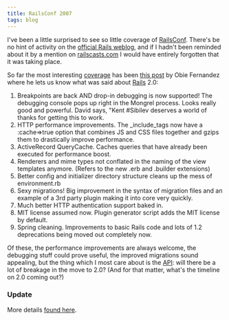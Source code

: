 ```yaml
---
title: RailsConf 2007
tags: blog
---
```


I've been a little surprised to see so little coverage of [RailsConf](http://conferences.oreillynet.com/rails/). There's be no hint of activity on the [official Rails weblog](http://weblog.rubyonrails.org/), and if I hadn't been reminded about it by a mention on [railscasts.com](http://railscasts.com) I would have entirely forgotten that it was taking place.

So far the most interesting [coverage](http://www.oreillynet.com/conferences/blog/railsconf/) has been [this post](http://jroller.com/page/obie?entry=railsconf_2007_opening_keynote) by Obie Fernandez where he lets us know what was said about [Rails](http://typechecked.net/wiki/Rails) 2.0:

1.  Breakpoints are back AND drop-in debugging is now supported! The debugging console pops up right in the Mongrel process. Looks really good and powerful. David says, "Kent \#Sibilev deserves a world of thanks for getting this to work.
2.  HTTP performance improvements. The \_include_tags now have a :cache=&gt;true option that combines JS and CSS files together and gzips them to drastically improve performance.
3.  ActiveRecord QueryCache. Caches queries that have already been executed for performance boost.
4.  Renderers and mime types not conflated in the naming of the view templates anymore. (Refers to the new .erb and .builder extensions)
5.  Better config and initializer directory structure cleans up the mess of environment.rb
6.  Sexy migrations! Big improvement in the syntax of migration files and an example of a 3rd party plugin making it into core very quickly.
7.  Much better HTTP authentication support baked in.
8.  MIT license assumed now. Plugin generator script adds the MIT license by default.
9.  Spring cleaning. Improvements to basic Rails code and lots of 1.2 deprecations being moved out completely now.

Of these, the performance improvements are always welcome, the debugging stuff could prove useful, the improved migrations sound appealing, but the thing which I most care about is the [API](http://typechecked.net/wiki/API): will there be a lot of breakage in the move to 2.0? (And for that matter, what's the timeline on 2.0 coming out?)

### Update

More details [found here](http://blog.viget.com/tech/2007/05/20/whats-coming-in-rails-20/).
